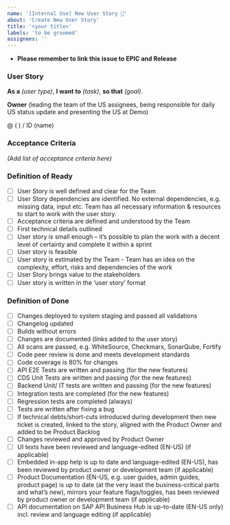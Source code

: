 ```yaml
---
name: '[Internal Use] New User Story 🧢'
about: 'Create New User Story'
title: '<your title>'
labels: 'to be groomed'
assignees: ''
---
```

  
- __Please remember to link this issue to EPIC and Release__
  
### User Story
**As a** _(user type)_, **I want to** _(task)_, **so that** _(goal)_.

**Owner** (leading the team of the US assignees, being responsible for daily US status update and presenting the US at Demo)

@ (  ) / ID (name) 

### Acceptance Criteria
_(Add list of acceptance criteria here)_

### Definition of Ready
- [ ] User Story is well defined and clear for the Team
- [ ] User Story dependencies are identified. No external dependencies, e.g. missing data, input etc. Team has all necessary information & resources to start to work with the user story.
- [ ] Acceptance criteria are defined and understood by the Team
- [ ] First technical details outlined
- [ ] User story is small enough –  it’s possible to plan the work with a decent level of certainty and complete it within a sprint
- [ ] User story is feasible
- [ ] User story is estimated by the Team - Team has an idea on the complexity, effort, risks and dependencies of the work
- [ ] User Story brings value to the stakeholders
- [ ] User story is written in the ‘user story’ format

### Definition of Done
- [ ] Changes deployed to system staging and passed all validations
- [ ] Changelog updated
- [ ] Builds without errors
- [ ] Changes are documented (links added to the user story)
- [ ] All scans are passed, e.g. WhiteSource, Checkmarx, SonarQube, Fortify
- [ ] Code peer review is done and meets development standards
- [ ] Code coverage is 80% for changes
- [ ] API E2E Tests are written and passing (for the new features)
- [ ] CDS Unit Tests are written and passing (for the new features)
- [ ] Backend Unit/ IT tests are written and passing (for the new features)
- [ ] Integration tests are completed (for the new features)
- [ ] Regression tests are completed (always)
- [ ] Tests are written after fixing a bug
- [ ] If technical debts/short-cuts introduced during development then new ticket is created, linked to the story, aligned with the Product Owner and added to be Product Backlog
- [ ] Changes reviewed and approved by Product Owner 
- [ ] UI texts have been reviewed and language-edited (EN-US) (if applicable)
- [ ] Embedded in-app help is up to date and language-edited (EN-US), has been reviewed by product owner or development team (if applicable)
- [ ] Product Documentation (EN-US, e.g. user guides, admin guides, product page) is up to date (at the very least the business-critical parts and what’s new), mirrors your feature flags/toggles, has been reviewed by product owner or development team (if applicable)
- [ ] API documentation on SAP API Business Hub is up-to-date (EN-US only) incl. review and language editing (if applicable)
